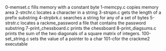 0-memset.c	fills memory with a constant byte
1-memcpy.c	copies memory area
2-strchr.c	locates a character in a string
3-strspn.c	gets the length of a prefix substring
4-strpbrk.c	searches a string for any of a set of bytes
5-strstr.c	locates a rackme_password	a file that contains the password substring
7-print_chessboard.c	prints the chessboard
8-print_diagsums.c	prints the sum of the two diagonals of a square matrix of integers.
100-set_string.c	sets the value of a pointer to a char
101-cfor the crackme2 executable
